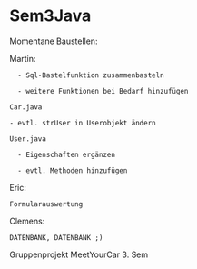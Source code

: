 Sem3Java
========
Momentane Baustellen:

Martin: 
    
      - Sql-Bastelfunktion zusammenbasteln 
      
      - weitere Funktionen bei Bedarf hinzufügen
      
    Car.java
    
    - evtl. strUser in Userobjekt ändern 
      
    User.java
    
      - Eigenschaften ergänzen
      
      - evtl. Methoden hinzufügen

Eric:

    Formularauswertung
    

Clemens:

    DATENBANK, DATENBANK ;)


Gruppenprojekt MeetYourCar 3. Sem
